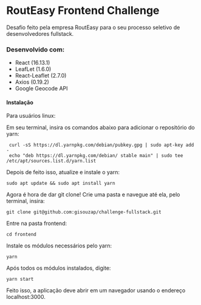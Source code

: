 # RoutEasy Frontend Challenge

Desafio feito pela empresa RoutEasy para o seu processo seletivo de desenvolvedores fullstack.

### Desenvolvido com:

- React (16.13.1)
- LeafLet (1.6.0)
- React-Leaflet (2.7.0)
- Axios (0.19.2)
- Google Geocode API

#### Instalação

Para usuários linux:

Em seu terminal, insira os comandos abaixo para adicionar o repositório do yarn:

```
 curl -sS https://dl.yarnpkg.com/debian/pubkey.gpg | sudo apt-key add -
 echo "deb https://dl.yarnpkg.com/debian/ stable main" | sudo tee /etc/apt/sources.list.d/yarn.list

```

Depois de feito isso, atualize e instale o yarn:

```
sudo apt update && sudo apt install yarn
```

Agora é hora de dar git clone!
Crie uma pasta e navegue até ela, pelo terminal, insira:

```
git clone git@github.com:gisouzap/challenge-fullstack.git
```

Entre na pasta frontend:

```
cd frontend

```

Instale os módulos necessários pelo yarn:

```
yarn

```

Após todos os módulos instalados, digite:

```
yarn start

```

Feito isso, a aplicação deve abrir em um navegador usando o endereço localhost:3000.
